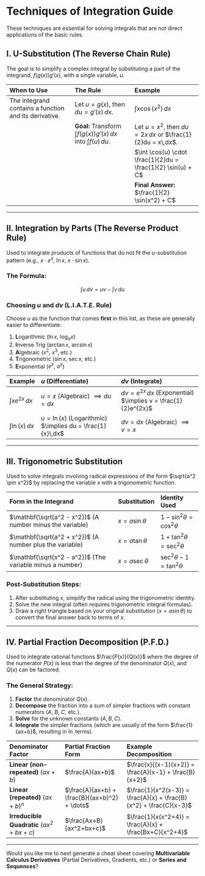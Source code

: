 # Techniques of Integration Guide

These techniques are essential for solving integrals that are not direct applications of the basic rules.

## I. U-Substitution (The Reverse Chain Rule)

The goal is to simplify a complex integral by substituting a part of the integrand, $f(g(x))g'(x)$, with a single variable, $u$.

| When to Use | The Rule | Example |
| :--- | :--- | :--- |
| The integrand contains a function and its derivative. | Let $u = g(x)$, then $du = g'(x)\,dx$. | $\int x \cos(x^2) \,dx$ |
| | **Goal:** Transform $\int f(g(x))g'(x) \,dx$ into $\int f(u) \,du$. | Let $u = x^2$, then $du = 2x\,dx$ or $\frac{1}{2}du = x\,dx$. |
| | | $\int \cos(u) \cdot \frac{1}{2}du = \frac{1}{2} \sin(u) + C$ |
| | | **Final Answer:** $\frac{1}{2} \sin(x^2) + C$ |

---

## II. Integration by Parts (The Reverse Product Rule)

Used to integrate products of functions that do not fit the $u$-substitution pattern (e.g., $x \cdot e^x$, $\ln x$, $x \cdot \sin x$).

### The Formula:
$$\int u\,dv = uv - \int v\,du$$

### Choosing $u$ and $dv$ (L.I.A.T.E. Rule)
Choose $u$ as the function that comes **first** in this list, as these are generally easier to differentiate:

1.  **L**ogarithmic ($\ln x$, $\log_a x$)
2.  **I**nverse Trig ($\arctan x$, $\arcsin x$)
3.  **A**lgebraic ($x^2$, $x^3$, etc.)
4.  **T**rigonometric ($\sin x$, $\sec x$, etc.)
5.  **E**xponential ($e^x$, $a^x$)

| Example | $u$ (Differentiate) | $dv$ (Integrate) |
| :--- | :--- | :--- |
| $\int x e^{2x} \,dx$ | $u = x$ (Algebraic) $\implies du = dx$ | $dv = e^{2x}\,dx$ (Exponential) $\implies v = \frac{1}{2}e^{2x}$ |
| $\int \ln(x) \,dx$ | $u = \ln(x)$ (Logarithmic) $\implies du = \frac{1}{x}\,dx$ | $dv = dx$ (Algebraic) $\implies v = x$ |

---

## III. Trigonometric Substitution

Used to solve integrals involving radical expressions of the form $\sqrt{a^2 \pm x^2}$ by replacing the variable $x$ with a trigonometric function.

| Form in the Integrand | Substitution | Identity Used |
| :--- | :--- | :--- |
| $\mathbf{\sqrt{a^2 - x^2}}$ (A number minus the variable) | $x = a \sin \theta$ | $1 - \sin^2 \theta = \cos^2 \theta$ |
| $\mathbf{\sqrt{a^2 + x^2}}$ (A number plus the variable) | $x = a \tan \theta$ | $1 + \tan^2 \theta = \sec^2 \theta$ |
| $\mathbf{\sqrt{x^2 - a^2}}$ (The variable minus a number) | $x = a \sec \theta$ | $\sec^2 \theta - 1 = \tan^2 \theta$ |

### Post-Substitution Steps:
1.  After substituting $x$, simplify the radical using the trigonometric identity.
2.  Solve the new integral (often requires trigonometric integral formulas).
3.  Draw a right triangle based on your original substitution ($x = a \sin \theta$) to convert the final answer back to terms of $x$. 

---

## IV. Partial Fraction Decomposition (P.F.D.)

Used to integrate rational functions $\frac{P(x)}{Q(x)}$ where the degree of the numerator $P(x)$ is less than the degree of the denominator $Q(x)$, and $Q(x)$ can be factored.

### The General Strategy:
1.  **Factor** the denominator $Q(x)$.
2.  **Decompose** the fraction into a sum of simpler fractions with constant numerators ($A$, $B$, $C$, etc.).
3.  **Solve** for the unknown constants ($A, B, C$).
4.  **Integrate** the simpler fractions (which are usually of the form $\frac{1}{ax+b}$, resulting in $\ln$ terms).

| Denominator Factor | Partial Fraction Form | Example Decomposition |
| :--- | :--- | :--- |
| **Linear (non-repeated)** $(ax+b)$ | $\frac{A}{ax+b}$ | $\frac{x}{(x-1)(x+2)} = \frac{A}{x-1} + \frac{B}{x+2}$ |
| **Linear (repeated)** $(ax+b)^n$ | $\frac{A}{ax+b} + \frac{B}{(ax+b)^2} + \dots$ | $\frac{1}{x^2(x-3)} = \frac{A}{x} + \frac{B}{x^2} + \frac{C}{x-3}$ |
| **Irreducible Quadratic** $(ax^2+bx+c)$ | $\frac{Ax+B}{ax^2+bx+c}$ | $\frac{1}{x(x^2+4)} = \frac{A}{x} + \frac{Bx+C}{x^2+4}$ |

---

Would you like me to next generate a cheat sheet covering **Multivariable Calculus Derivatives** (Partial Derivatives, Gradients, etc.) or **Series and Sequences**?
